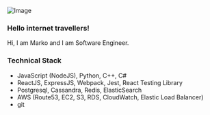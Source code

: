 ![Image](https://user-images.githubusercontent.com/61285/164311775-a12b9560-6587-4d51-b56c-ec9923386509.jpeg)

### Hello internet travellers!
Hi, I am Marko and I am Software Engineer.

### Technical Stack
* JavaScript (NodeJS), Python, C++, C#
* ReactJS, ExpressJS, Webpack, Jest, React Testing Library
* Postgresql, Cassandra, Redis, ElasticSearch
* AWS (Route53, EC2, S3, RDS, CloudWatch, Elastic Load Balancer)
* git
<!--
**rubber-bird/rubber-bird** is a ✨ _special_ ✨ repository because its `README.md` (this file) appears on your GitHub profile.

Here are some ideas to get you started:

- 🔭 I’m currently working on ...
- 🌱 I’m currently learning ...
- 👯 I’m looking to collaborate on ...
- 🤔 I’m looking for help with ...
- 💬 Ask me about ...
- 📫 How to reach me: ...
- 😄 Pronouns: ...
- ⚡ Fun fact: ...
-->


<!-- <div align="center" style="margin: 40px 0">
   <a href="https://github.com/rubber-bird/github-profile-views-counter">
       <img width="175px" src="https://komarev.com/ghpvc/?username=rubber-bird&color=DE002D">
   </a>
</div>
 -->
